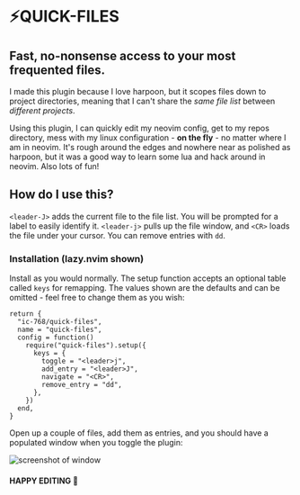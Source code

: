 # ⚡QUICK-FILES

## Fast, no-nonsense access to your most frequented files.

I made this plugin because I love harpoon, but it scopes files down to project directories, meaning that I can't share the _same file list_ between _different projects_.

Using this plugin, I can quickly edit my neovim config, get to my repos directory, mess with my linux configuration - **on the fly** - no matter where I am in neovim.
It's rough around the edges and nowhere near as polished as harpoon, but it was a good way to learn some lua and hack around in neovim.
Also lots of fun!

## How do I use this?

`<leader-J>` adds the current file to the file list. You will be prompted for a label to easily identify it.
`<leader-j>` pulls up the file window, and `<CR>` loads the file under your cursor.
You can remove entries with `dd`.

### Installation (lazy.nvim shown)

Install as you would normally. The setup function accepts an optional table called `keys` for remapping. The values shown are the defaults and can be omitted - feel free to change them as you wish:

```
return {
  "ic-768/quick-files",
  name = "quick-files",
  config = function()
  	require("quick-files").setup({
  	  keys = {
  	  	toggle = "<leader>j",
  	  	add_entry = "<leader>J",
  	  	navigate = "<CR>",
  	  	remove_entry = "dd",
  	  },
  	})
  end,
}

```

Open up a couple of files, add them as entries, and you should have a populated window when you toggle the plugin:

![screenshot of window](https://i.imgur.com/o99h6Vm.png)

#### HAPPY EDITING 🎉
